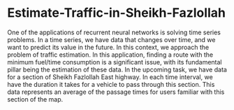 # Estimate-Traffic-in-Sheikh-Fazlollah

One of the applications of recurrent neural networks is solving time series problems. In a time series, we have data that changes over time, and we want to
predict its value in the future.
In this context, we approach the problem of traffic estimation. In this application, finding a route with the minimum fuel/time consumption is a significant
issue, with its fundamental pillar being the estimation of these data.
In the upcoming task, we have data for a section of Sheikh Fazlollah East
highway. In each time interval, we have the duration it takes for a vehicle to
pass through this section. This data represents an average of the passage times
for users familiar with this section of the map.
